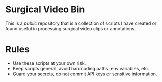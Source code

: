 # Surgical Video Bin
This is a *public* repository that is a collection of scripts I have created or found useful in processing surgical video clips or annotations.

# Rules
* Use these scripts at your own risk.
* Keep scripts general, avoid hardcoding paths, env variables, etc.
* Guard your secrets, do not commit API keys or sensitive information.
